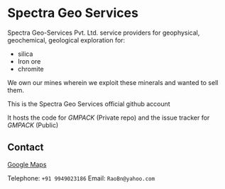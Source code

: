 # Spectra Geo Services
Spectra Geo-Services Pvt. Ltd. service providers for geophysical, geochemical, geological exploration for:

- silica
- Iron ore
- chromite

We own our mines wherein we exploit these minerals and wanted to sell them.

This is the Spectra Geo Services official github account

It hosts the code for *GMPACK* (Private repo) and the issue tracker for *GMPACK* (Public)

## Contact

[Google Maps](https://goo.gl/maps/qdgoRa3dSXVctai48)

Telephone: `+91 9949023186`
Email: `RaoBn@yahoo.com`
